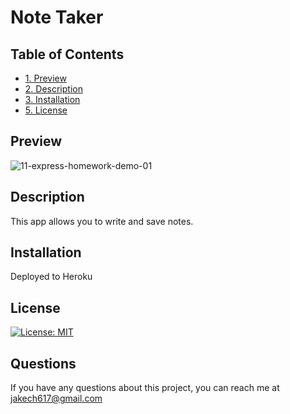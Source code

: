 # Note Taker

## Table of Contents
* [1. Preview](#preview)
* [2. Description](#description)
* [3. Installation](#installation)
* [5. License](#license)

## Preview
![11-express-homework-demo-01](https://user-images.githubusercontent.com/74689981/114246226-18634080-9960-11eb-911b-47eb79e6dc36.png)


## Description
This app allows you to write and save notes.

## Installation
Deployed to Heroku

## License
[![License: MIT](https://img.shields.io/badge/License-MIT-yellow.svg)](https://opensource.org/licenses/MIT)

## Questions
If you have any questions about this project, you can reach me at jakech617@gmail.com

